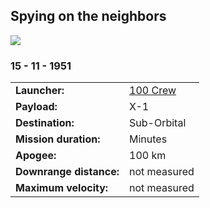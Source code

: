 ## Spying on the neighbors

![](crew﻿-so1.jpg)
### 15 - 11 - 1951

|          |                |
|----------|----------------|
| **Launcher:** | [100 Crew](../lvs/100-crew.md) |
| **Payload:** | X-1 |
| **Destination:** | Sub-Orbital |
| **Mission duration:** | Minutes |
| **Apogee:**| 100 km |
| **Downrange distance:** | not measured |
| **Maximum velocity:** | not measured |



